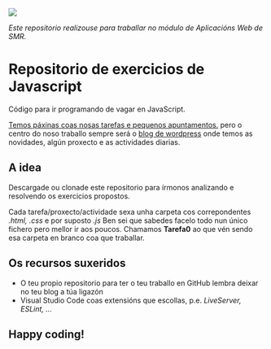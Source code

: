 <a href="https://irocho.wordpress.com"> <img src="./logo.png"/> </a>

_Este repositorio realizouse para traballar no módulo de Aplicacións Web de SMR._

# Repositorio de exercicios de Javascript

Código para ir programando de vagar en JavaScript.


[Temos páxinas coas nosas tarefas e pequenos apuntamentos.](https://irocho.github.io/organizar/indexjs.html) pero o centro do noso traballo sempre será o [blog de wordpress](https://irocho.wordpress.com) onde temos as novidades, algún proxecto e as actividades diarias.

## A idea

Descargade ou clonade este repositorio para írmonos analizando e resolvendo os exercicios propostos.

 Cada tarefa/proxecto/actividade sexa unha carpeta cos correpondentes _.html, .css_ e por suposto _.js_ Ben sei que sabedes facelo todo nun único fichero pero  mellor ir aos poucos. Chamamos **Tarefa0** ao que vén sendo esa carpeta en branco coa que traballar.

##  Os recursos suxeridos

 + O teu propio repositorio para ter o teu traballo en GitHub lembra deixar no teu blog a túa ligazón
 + Visual Studio Code coas extensións que escollas, p.e. _LiveServer, ESLint, ..._

## Happy coding!

